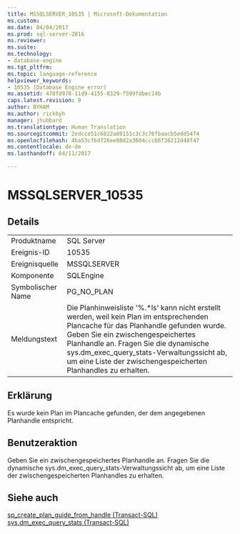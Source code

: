 ```yaml
---
title: MSSQLSERVER_10535 | Microsoft-Dokumentation
ms.custom: 
ms.date: 04/04/2017
ms.prod: sql-server-2016
ms.reviewer: 
ms.suite: 
ms.technology:
- database-engine
ms.tgt_pltfrm: 
ms.topic: language-reference
helpviewer_keywords:
- 10535 (Database Engine error)
ms.assetid: 478fd978-11d9-4155-8329-f599fdbec14b
caps.latest.revision: 9
author: BYHAM
ms.author: rickbyh
manager: jhubbard
ms.translationtype: Human Translation
ms.sourcegitcommit: 2edcce51c6822a89151c3c3c76fbaacb5edd54f4
ms.openlocfilehash: 4ba53cf6d726ee80d2a3604ccc66f36212d48f47
ms.contentlocale: de-de
ms.lasthandoff: 04/11/2017

---
```

# <a name="mssqlserver10535"></a>MSSQLSERVER_10535
  
## <a name="details"></a>Details  
  
|||  
|-|-|  
|Produktname|SQL Server|  
|Ereignis-ID|10535|  
|Ereignisquelle|MSSQLSERVER|  
|Komponente|SQLEngine|  
|Symbolischer Name|PG_NO_PLAN|  
|Meldungstext|Die Planhinweisliste '%.*ls' kann nicht erstellt werden, weil kein Plan im entsprechenden Plancache für das Planhandle gefunden wurde. Geben Sie ein zwischengespeichertes Planhandle an. Fragen Sie die dynamische sys.dm_exec_query_stats-Verwaltungssicht ab, um eine Liste der zwischengespeicherten Planhandles zu erhalten.|  
  
## <a name="explanation"></a>Erklärung  
Es wurde kein Plan im Plancache gefunden, der dem angegebenen Planhandle entspricht.  
  
## <a name="user-action"></a>Benutzeraktion  
Geben Sie ein zwischengespeichertes Planhandle an. Fragen Sie die dynamische sys.dm_exec_query_stats-Verwaltungssicht ab, um eine Liste der zwischengespeicherten Planhandles zu erhalten.  
  
## <a name="see-also"></a>Siehe auch  
[sp_create_plan_guide_from_handle &#40;Transact-SQL&#41;](~/relational-databases/system-stored-procedures/sp-create-plan-guide-from-handle-transact-sql.md)  
[sys.dm_exec_query_stats &#40;Transact-SQL&#41;](~/relational-databases/system-dynamic-management-views/sys-dm-exec-query-stats-transact-sql.md)  
  

